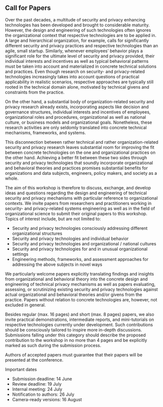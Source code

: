 
## Call for Papers

Over the past decades, a multitude of security and privacy enhancing technologies has been developed and brought to considerable maturity. However, the design and engineering of such technologies often ignores the organizational context that respective technologies are to be applied in. A large and hierarchical organization, for example, calls for significantly different security and privacy practices and respective technologies than an agile, small startup. Similarly, whenever employees’ behavior plays a significant role for the ultimate level of security and privacy provided, their individual interests and incentives as well as typical behavioral patterns must be taken into account and materialized in concrete technical solutions and practices. Even though research on security- and privacy-related technologies increasingly takes into account questions of practical applicability in realistic scenarios, respective approaches are typically still rooted in the technical domain alone, motivated by technical givens and constraints from the practice.

On the other hand, a substantial body of organization-related security and privacy research already exists, incorporating aspects like decision and governance structures, individual interests and incentives of employees, organizational roles and procedures, organizational as well as national culture, or business models and organizational goals. Nonetheless, these research activities are only seldomly translated into concrete technical mechanisms, frameworks, and systems.

This disconnection between rather technical and rather organization-related security and privacy research leaves substantial room for improving the fit between concrete technologies on the one and organizational practices on the other hand. Achieving a better fit between these two sides through security and privacy technologies that soundly incorporate organizational and behavioral theories and practices promises substantial benefits for organizations and data subjects, engineers, policy makers, and society as a whole.

The aim of this workshop is therefore to discuss, exchange, and develop ideas and questions regarding the design and engineering of technical security and privacy mechanisms with particular reference to organizational contexts. We invite papers from researchers and practitioners working in security- and privacy-related systems engineering as well as in the field of organizational science to submit their original papers to this workshop.
Topics of interest include, but are not limited to:
* Security and privacy technologies consciously addressing different organizational structures
* Security and privacy technologies and individual behavior
* Security and privacy technologies and organizational / national cultures
* Security and privacy technologies for and in unusual organizational settings
* Engineering methods, frameworks, and assessment approaches for addressing the above subjects in novel ways

We particularly welcome papers explicitly translating findings and insights from organizational and behavioral theory into the concrete design and engineering of technical privacy mechanisms as well as papers evaluating, assessing, or scrutinizing existing security and privacy technologies against actual organizational and behavioral theories and/or givens from the practice. Papers without relation to concrete technologies are, however, not excluded in general.

Besides regular (max. 16 pages) and short (max. 8 pages) papers, we also invite practical demonstrations, intermediate reports, and mini-tutorials on respective technologies currently under development. Such contributions should be consciously tailored to inspire more in-depth discussions. Submissions falling under this category should describe the proposed contribution to the workshop in no more than 4 pages and be explicitly marked as such during the submission process.

Authors of accepted papers must guarantee that their papers will be presented at the conference.

Important dates
* Submission deadline: 14 June
* Review deadline: 19 July
* Internal meeting: 24 July
* Notification to authors: 26 July
* Camera-ready versions: 16 August
